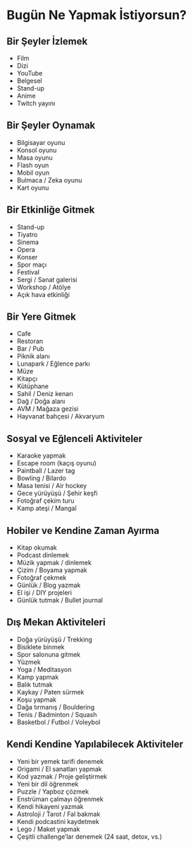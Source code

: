 # Bugün Ne Yapmak İstiyorsun?

## Bir Şeyler İzlemek

- Film
- Dizi
- YouTube
- Belgesel
- Stand-up
- Anime
- Twitch yayını

## Bir Şeyler Oynamak

- Bilgisayar oyunu
- Konsol oyunu
- Masa oyunu
- Flash oyun
- Mobil oyun
- Bulmaca / Zeka oyunu
- Kart oyunu

## Bir Etkinliğe Gitmek

- Stand-up
- Tiyatro
- Sinema
- Opera
- Konser
- Spor maçı
- Festival
- Sergi / Sanat galerisi
- Workshop / Atölye
- Açık hava etkinliği

## Bir Yere Gitmek

- Cafe
- Restoran
- Bar / Pub
- Piknik alanı
- Lunapark / Eğlence parkı
- Müze
- Kitapçı
- Kütüphane
- Sahil / Deniz kenarı
- Dağ / Doğa alanı
- AVM / Mağaza gezisi
- Hayvanat bahçesi / Akvaryum

## Sosyal ve Eğlenceli Aktiviteler

- Karaoke yapmak
- Escape room (kaçış oyunu)
- Paintball / Lazer tag
- Bowling / Bilardo
- Masa tenisi / Air hockey
- Gece yürüyüşü / Şehir keşfi
- Fotoğraf çekim turu
- Kamp ateşi / Mangal

## Hobiler ve Kendine Zaman Ayırma

- Kitap okumak
- Podcast dinlemek
- Müzik yapmak / dinlemek
- Çizim / Boyama yapmak
- Fotoğraf çekmek
- Günlük / Blog yazmak
- El işi / DIY projeleri
- Günlük tutmak / Bullet journal

## Dış Mekan Aktiviteleri

- Doğa yürüyüşü / Trekking
- Bisiklete binmek
- Spor salonuna gitmek
- Yüzmek
- Yoga / Meditasyon
- Kamp yapmak
- Balık tutmak
- Kaykay / Paten sürmek
- Koşu yapmak
- Dağa tırmanış / Bouldering
- Tenis / Badminton / Squash
- Basketbol / Futbol / Voleybol

## Kendi Kendine Yapılabilecek Aktiviteler

- Yeni bir yemek tarifi denemek
- Origami / El sanatları yapmak
- Kod yazmak / Proje geliştirmek
- Yeni bir dil öğrenmek
- Puzzle / Yapboz çözmek
- Enstrüman çalmayı öğrenmek
- Kendi hikayeni yazmak
- Astroloji / Tarot / Fal bakmak
- Kendi podcastini kaydetmek
- Lego / Maket yapmak
- Çeşitli challenge’lar denemek (24 saat, detox, vs.)


